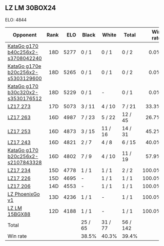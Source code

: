 ## LZ LM 30BOX24 ##

ELO: 4844

Opponent | Rank | ELO | Black | White | Total | Win rate
---------|-----:|----:|-------|-------|-------|-------:
[KataGo g170 b40c256x2-s3708042240](KataGo%20g170%20b40c256x2-s3708042240.md) | 18D | 5277 | 0 / 1 | 0 / 1 | 0 / 2 | 0.0%
[KataGo g170e b20c256x2-s5303129600](KataGo%20g170e%20b20c256x2-s5303129600.md) | 18D | 5265 | 0 / 1 | 0 / 1 | 0 / 2 | 0.0%
[KataGo g170 b30c320x2-s3530176512](KataGo%20g170%20b30c320x2-s3530176512.md) | 18D | 5229 | 0 / 1 | - | 0 / 1 | 0.0%
[LZ17 273](LZ17%20273.md) | 17D | 5073 | 3 / 11 | 4 / 10 | 7 / 21 | 33.3%
[LZ17 263](LZ17%20263.md) | 16D | 4987 | 7 / 23 | 5 / 22 | 12 / 45 | 26.7%
[LZ17 253](LZ17%20253.md) | 16D | 4873 | 3 / 15 | 11 / 16 | 14 / 31 | 45.2%
[LZ17 243](LZ17%20243.md) | 16D | 4821 | 2 / 7 | 4 / 8 | 6 / 15 | 40.0%
[KataGo g170 b20c256x2-s2107843328](KataGo%20g170%20b20c256x2-s2107843328.md) | 16D | 4802 | 7 / 9 | 4 / 10 | 11 / 19 | 57.9%
[LZ17 234](LZ17%20234.md) | 15D | 4778 | 1 / 1 | 1 / 1 | 2 / 2 | 100.0%
[LZ17 226](LZ17%20226.md) | 15D | 4695 | - | 1 / 1 | 1 / 1 | 100.0%
[LZ17 206](LZ17%20206.md) | 14D | 4553 | - | 1 / 1 | 1 / 1 | 100.0%
[LZ PhoenixGo v1](LZ%20PhoenixGo%20v1.md) | 13D | 4236 | 1 / 1 | - | 1 / 1 | 100.0%
[LZ LM 15BGX88](LZ%20LM%2015BGX88.md) | 12D | 4188 | 1 / 1 | - | 1 / 1 | 100.0%
Total | | | 25 / 65 | 31 / 77 | 56 / 142 | 
Win rate| | | 38.5% | 40.3% | 39.4% | 
